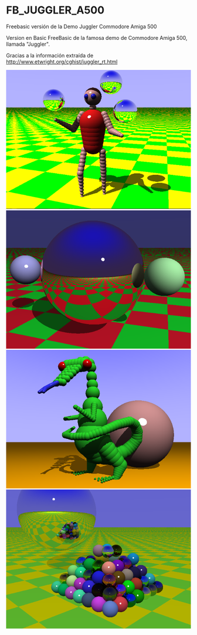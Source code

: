 # FB_JUGGLER_A500
Freebasic versión de la Demo Juggler Commodore Amiga 500

Version en Basic FreeBasic de la famosa demo de Commodore Amiga 500, llamada "Juggler".

Gracias a la información extraída de http://www.etwright.org/cghist/juggler_rt.html


![Imagen 1](https://github.com/jepalza/FB_JUGGLER_A500/blob/main/imagenes/juggler.png)
![Imagen 2](https://github.com/jepalza/FB_JUGGLER_A500/blob/main/imagenes/DEMO2.png)
![Imagen 3](https://github.com/jepalza/FB_JUGGLER_A500/blob/main/imagenes/dragon.png)
![Imagen 4](https://github.com/jepalza/FB_JUGGLER_A500/blob/main/imagenes/spheres2.png)
